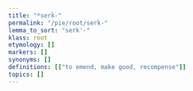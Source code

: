 ```yaml
---
title: "*serḱ-"
permalink: "/pie/root/serḱ-"
lemma_to_sort: "serk'-"
klass: root
etymology: []
markers: []
synonyms: []
definitions: [["to emend, make good, recompense"]]
topics: []
---
```

